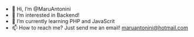 - 👋 Hi, I’m @MaruAntonini
- 👀 I’m interested in Backend!
- 🌱 I’m currently learning PHP and JavaScrit
- 📫 How to reach me? Just send me an email! maruantonini@hotmail.com

<!---
MaruAntonini/MaruAntonini is a ✨ special ✨ repository because its `README.md` (this file) appears on your GitHub profile.
You can click the Preview link to take a look at your changes.
--->
